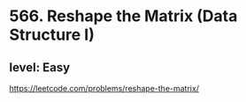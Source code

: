 # 566. Reshape the Matrix (Data Structure I)
## level: Easy

https://leetcode.com/problems/reshape-the-matrix/
